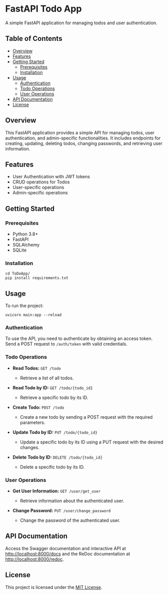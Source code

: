 # FastAPI Todo App

A simple FastAPI application for managing todos and user authentication.

## Table of Contents

- [Overview](#overview)
- [Features](#features)
- [Getting Started](#getting-started)
  - [Prerequisites](#prerequisites)
  - [Installation](#installation)
- [Usage](#usage)
  - [Authentication](#authentication)
  - [Todo Operations](#todo-operations)
  - [User Operations](#user-operations)
- [API Documentation](#api-documentation)
- [License](#license)

## Overview

This FastAPI application provides a simple API for managing todos, user authentication, and admin-specific functionalities. It includes endpoints for creating, updating, deleting todos, changing passwords, and retrieving user information.

## Features

- User Authentication with JWT tokens
- CRUD operations for Todos
- User-specific operations
- Admin-specific operations

## Getting Started

### Prerequisites

- Python 3.8+
- FastAPI
- SQLAlchemy
- SQLite

### Installation

```console
cd ToDoApp/
pip install requirements.txt
```

## Usage
To run the project:
```console
uvicorn main:app --reload
```

### Authentication

To use the API, you need to authenticate by obtaining an access token. Send a POST request to `/auth/token` with valid credentials.

### Todo Operations

- **Read Todos:** `GET /todo`
  - Retrieve a list of all todos.

- **Read Todo by ID:** `GET /todo/{todo_id}`
  - Retrieve a specific todo by its ID.

- **Create Todo:** `POST /todo`
  - Create a new todo by sending a POST request with the required parameters.

- **Update Todo by ID:** `PUT /todo/{todo_id}`
  - Update a specific todo by its ID using a PUT request with the desired changes.

- **Delete Todo by ID:** `DELETE /todo/{todo_id}`
  - Delete a specific todo by its ID.

### User Operations

- **Get User Information:** `GET /user/get_user`
  - Retrieve information about the authenticated user.

- **Change Password:** `PUT /user/change_password`
  - Change the password of the authenticated user.

## API Documentation

Access the Swagger documentation and interactive API at [http://localhost:8000/docs](http://localhost:8000/docs) and the ReDoc documentation at [http://localhost:8000/redoc](http://localhost:8000/redoc).


## License

This project is licensed under the [MIT License](LICENSE).


